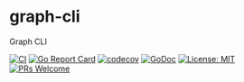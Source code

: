 # graph-cli
Graph CLI

[![CI](https://github.com/devnw/graph-cli-cli/actions/workflows/build.yml/badge.svg)](https://github.com/devnw/graph-cli/actions)
[![Go Report Card](https://goreportcard.com/badge/github.com/devnw/graph-cli-cli)](https://goreportcard.com/report/github.com/devnw/graph-cli)
[![codecov](https://codecov.io/gh/devnw/graph-cli/branch/main/graph-cli/badge.svg)](https://codecov.io/gh/devnw/graph-cli)
[![GoDoc](https://godoc.org/github.com/devnw/graph-cli?status.svg)](https://pkg.go.dev/github.com/devnw/graph-cli)
[![License: MIT](https://img.shields.io/badge/License-MIT-yellow.svg)](https://opensource.org/licenses/MIT)
[![PRs Welcome](https://img.shields.io/badge/PRs-welcome-brightgreen.svg)](http://makeapullrequest.com)
